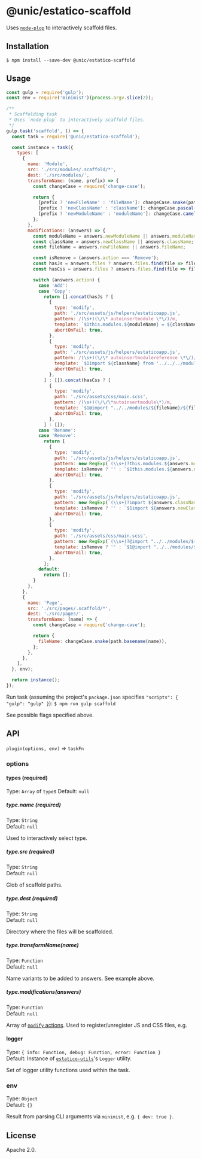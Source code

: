 # @unic/estatico-scaffold

Uses [`node-plop`](https://github.com/amwmedia/node-plop) to interactively scaffold files.

## Installation

```
$ npm install --save-dev @unic/estatico-scaffold
```

## Usage

```js
const gulp = require('gulp');
const env = require('minimist')(process.argv.slice(2));

/**
 * Scaffolding task
 * Uses `node-plop` to interactively scaffold files.
 */
gulp.task('scaffold', () => {
  const task = require('@unic/estatico-scaffold');

  const instance = task({
    types: [
      {
        name: 'Module',
        src: './src/modules/.scaffold/*',
        dest: './src/modules/',
        transformName: (name, prefix) => {
          const changeCase = require('change-case');

          return {
            [prefix ? 'newFileName' : 'fileName']: changeCase.snake(path.basename(name)),
            [prefix ? 'newClassName' : 'className']: changeCase.pascal(path.basename(name)),
            [prefix ? 'newModuleName' : 'moduleName']: changeCase.camel(path.basename(name)),
          };
        },
        modifications: (answers) => {
          const moduleName = answers.newModuleName || answers.moduleName;
          const className = answers.newClassName || answers.className;
          const fileName = answers.newFileName || answers.fileName;

          const isRemove = (answers.action === 'Remove');
          const hasJs = answers.files ? answers.files.find(file => file.match(/{{fileName}}\.js/)) : true;
          const hasCss = answers.files ? answers.files.find(file => file.match(/{{fileName}}\.scss/)) : true;

          switch (answers.action) {
            case 'Add':
            case 'Copy':
              return [].concat(hasJs ? [
                {
                  type: 'modify',
                  path: './src/assets/js/helpers/estaticoapp.js',
                  pattern: /(\s+)(\/\* autoinsertmodule \*\/)/m,
                  template: `$1this.modules.${moduleName} = ${className};$1$2`,
                  abortOnFail: true,
                },
                {
                  type: 'modify',
                  path: './src/assets/js/helpers/estaticoapp.js',
                  pattern: /(\s+)(\/\* autoinsertmodulereference \*\/)/m,
                  template: `$1import ${className} from '../../../modules/${fileName}/${fileName}';$1$2`,
                  abortOnFail: true,
                },
              ] : []).concat(hasCss ? [
                {
                  type: 'modify',
                  path: './src/assets/css/main.scss',
                  pattern: /(\s+)(\/\/\*autoinsertmodule\*)/m,
                  template: `$1@import "../../modules/${fileName}/${fileName}";$1$2`,
                  abortOnFail: true,
                },
              ] : []);
            case 'Rename':
            case 'Remove':
              return [
                {
                  type: 'modify',
                  path: './src/assets/js/helpers/estaticoapp.js',
                  pattern: new RegExp(`(\\s+)?this.modules.${answers.moduleName} = ${answers.className};`, 'm'),
                  template: isRemove ? '' : `$1this.modules.${answers.newModuleName} = ${answers.newClassName};`,
                  abortOnFail: true,
                },
                {
                  type: 'modify',
                  path: './src/assets/js/helpers/estaticoapp.js',
                  pattern: new RegExp(`(\\s+)?import ${answers.className} from '../../../modules/${answers.fileName}/${answers.fileName}';`, 'm'),
                  template: isRemove ? '' : `$1import ${answers.newClassName} from '../../../modules/${answers.newFileName}/${answers.newFileName}';`,
                  abortOnFail: true,
                },
                {
                  type: 'modify',
                  path: './src/assets/css/main.scss',
                  pattern: new RegExp(`(\\s+)?@import "../../modules/${answers.fileName}/${answers.fileName}";`, 'm'),
                  template: isRemove ? '' : `$1@import "../../modules/${answers.newFileName}/${answers.newFileName}";`,
                  abortOnFail: true,
                },
              ];
            default:
              return [];
          }
        },
      },
      {
        name: 'Page',
        src: './src/pages/.scaffold/*',
        dest: './src/pages/',
        transformName: (name) => {
          const changeCase = require('change-case');

          return {
            fileName: changeCase.snake(path.basename(name)),
          };
        },
      },
    ],
  }, env);

  return instance();
});
```

Run task (assuming the project's `package.json` specifies `"scripts": { "gulp": "gulp" }`):
`$ npm run gulp scaffold`

See possible flags specified above.

## API

`plugin(options, env)` => `taskFn`

### options

#### types (required)

Type: `Array` of `type`s
Default: `null`

##### type.name (required)

Type: `String`<br>
Default: `null`

Used to interactively select type.

##### type.src (required)

Type: `String`<br>
Default: `null`

Glob of scaffold paths.

##### type.dest (required)

Type: `String`<br>
Default: `null`

Directory where the files will be scaffolded.

##### type.transformName(name)

Type: `Function`<br>
Default: `null`

Name variants to be added to answers. See example above.

##### type.modifications(answers)

Type: `Function`<br>
Default: `null`

Array of [`modify` actions](https://plopjs.com/documentation/#modify). Used to register/unregister JS and CSS files, e.g.

#### logger

Type: `{ info: Function, debug: Function, error: Function }`<br>
Default: Instance of [`estatico-utils`](../estatico-utils)'s `Logger` utility.

Set of logger utility functions used within the task.

### env

Type: `Object`<br>
Default: `{}`

Result from parsing CLI arguments via `minimist`, e.g. `{ dev: true }`.

## License

Apache 2.0.
